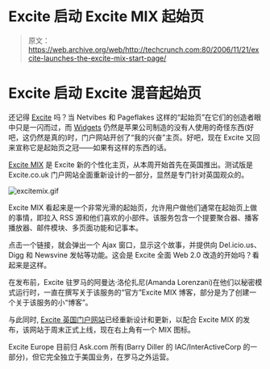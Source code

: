 # Excite 启动 Excite MIX 起始页

> 原文：<https://web.archive.org/web/http://techcrunch.com:80/2006/11/21/excite-launches-the-excite-mix-start-page/>

# Excite 启动 Excite 混音起始页

还记得 [Excite](https://web.archive.org/web/20220811064939/http://www.excite.co.uk/) 吗？当 Netvibes 和 Pageflakes 这样的“起始页”在它们的创造者眼中只是一闪而过，而 [Widgets](https://web.archive.org/web/20220811064939/http://en.wikipedia.org/wiki/Web_widget) 仍然是苹果公司制造的没有人使用的奇怪东西(好吧，这仍然是真的)时，门户网站开创了“我的兴奋”主页。好吧，现在 Excite 又回来宣称它是起始页之冠——如果有这样的东西的话。

[Excite MIX](https://web.archive.org/web/20220811064939/http://mix.excite.co.uk/) 是 Excite 新的个性化主页，从本周开始首先在英国推出。测试版是 Excite.co.uk 门户网站全面重新设计的一部分，显然是专门针对英国观众的。

![excitemix.gif](img/6cd2ec7cae5303257195c64998163214.png)

Excite MIX 看起来是一个非常光滑的起始页，允许用户做他们通常在起始页上做的事情，即拉入 RSS 源和他们喜欢的小部件。该服务包含一个提要聚合器、播客播放器、邮件模块、多页面功能和记事本。

点击一个链接，就会弹出一个 Ajax 窗口，显示这个故事，并提供向 Del.icio.us、Digg 和 Newsvine 发帖等功能。这会是 Excite 全面 Web 2.0 改造的开始吗？看起来是这样。

在发布前，Excite 驻罗马的阿曼达·洛伦扎尼(Amanda Lorenzani)在他们以秘密模式运行时，一直在撰写关于该服务的“官方”Excite MIX 博客，部分是为了创建一个关于该服务的小“博客”。

与此同时, [Excite 英国门户网站](https://web.archive.org/web/20220811064939/http://wwww.excite.co.uk/)已经重新设计和更新，以配合 Excite MIX 的发布，该网站于周末正式上线，现在右上角有一个 MIX 图标。

Excite Europe 目前归 Ask.com 所有(Barry Diller 的 IAC/InterActiveCorp 的一部分)，但它完全独立于美国业务，在罗马之外运营。